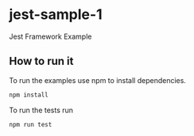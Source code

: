 # jest-sample-1

Jest Framework Example

## How to run it

To run the examples use npm to install dependencies.

```bash
npm install
```

To run the tests run

```base
npm run test
```
